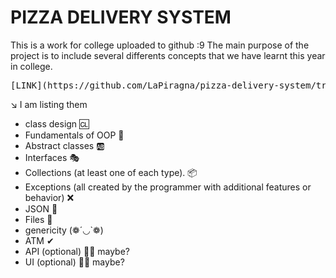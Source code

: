 # PIZZA DELIVERY SYSTEM
This is a work for college uploaded to github :9
The main purpose of the project is to include several differents concepts that we have learnt this year in college.
<pre>[LINK](https://github.com/LaPiragna/pizza-delivery-system/tree/main/src)</pre>
↘ I am listing them
* class design 🆑
* Fundamentals of OOP 📃
* Abstract classes 🆎
* Interfaces 🎭
* Collections (at least one of each type). 📦
* Exceptions (all created by the programmer with additional features or behavior) ❌
* JSON 📜
* Files 📂
* genericity (❁´◡`❁)
* ATM ✔
* API (optional) 🤷‍♂️ maybe?
* UI (optional) 🤷‍♂️ maybe?
